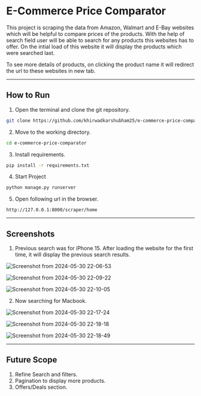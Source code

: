 # E-Commerce Price Comparator

This project is scraping the data from Amazon, Walmart and E-Bay websites which will be helpful to compare prices of the products. With the help of search field user will be able to search for any products this websites has to offer. On the intial load of this website it will display the products which were searched last.

To see more details of products, on clicking the product name it will redirect the url to these websites in new tab.


---------------------------------------------------------------------------------------------------------------------------------------------------------------------------------------------

## How to Run

1. Open the terminal and clone the git repository.

```bash
git clone https://github.com/khirwadkarshubham25/e-commerce-price-comparator.git
```

2. Move to the working directory.

```bash
cd e-commerce-price-comparator
```

3. Install requirements.

```bash
pip install -r requirements.txt
```

4. Start Project

```bash
python manage.py runserver
```

5. Open following url in the browser.
```link
http://127.0.0.1:8000/scraper/home
```
-------------------------------------------------------------------------------------------------------------------------------------------------------------------------------------------

## Screenshots

1. Previous search was for iPhone 15. After loading the website for the first time, it will display the previous search results.

![Screenshot from 2024-05-30 22-06-53](https://github.com/khirwadkarshubham25/e-commerce-price-comparator/assets/122966558/c90d6e7a-9295-43d5-b865-1df66be23eb3)

![Screenshot from 2024-05-30 22-09-22](https://github.com/khirwadkarshubham25/e-commerce-price-comparator/assets/122966558/8c2613e4-9fd3-4020-b9ac-73a11b3d1a94)

![Screenshot from 2024-05-30 22-10-05](https://github.com/khirwadkarshubham25/e-commerce-price-comparator/assets/122966558/1677cb6c-2de7-4d6a-8aab-e4e24fddca1b)

2. Now searching for Macbook.

![Screenshot from 2024-05-30 22-17-24](https://github.com/khirwadkarshubham25/e-commerce-price-comparator/assets/122966558/9012a1fa-862b-4211-9558-f8a2b55b2dfc)

![Screenshot from 2024-05-30 22-18-18](https://github.com/khirwadkarshubham25/e-commerce-price-comparator/assets/122966558/914f3466-b5b3-4239-8c81-3f92db013b98)

![Screenshot from 2024-05-30 22-18-49](https://github.com/khirwadkarshubham25/e-commerce-price-comparator/assets/122966558/398725fb-3a00-4f44-829e-bacc3f11326f)

-------------------------------------------------------------------------------------------------------------------------------------------------------------------------------------------

## Future Scope

1. Refine Search and filters.
2. Pagination to display more products.
3. Offers/Deals section.
